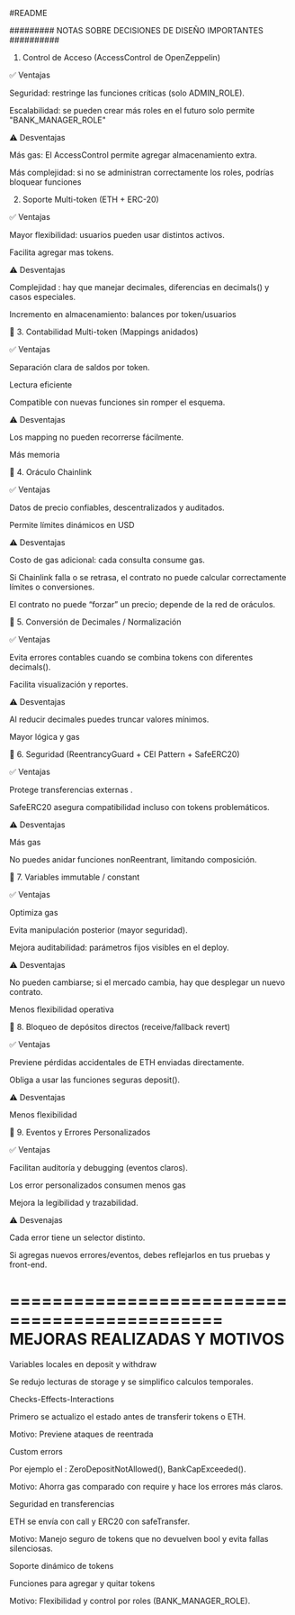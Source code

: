 #README

#########  NOTAS SOBRE DECISIONES DE DISEÑO IMPORTANTES ##########

1. Control de Acceso (AccessControl de OpenZeppelin)

✅ Ventajas

Seguridad: restringe las funciones críticas (solo ADMIN_ROLE).

Escalabilidad: se pueden crear más roles en el futuro solo permite "BANK_MANAGER_ROLE"

⚠️ Desventajas 

Más gas: El AccessControl permite agregar almacenamiento extra.

Más complejidad: si no se administran correctamente los roles, podrías bloquear funciones 


2. Soporte Multi-token (ETH + ERC-20)

✅ Ventajas

Mayor flexibilidad: usuarios pueden usar distintos activos.

Facilita agregar mas tokens.

⚠️ Desventajas

Complejidad : hay que manejar decimales, diferencias en decimals() y casos especiales.

Incremento en almacenamiento: balances por token/usuarios

🧮 3. Contabilidad Multi-token (Mappings anidados)

✅ Ventajas

Separación clara de saldos por token.

Lectura eficiente 

Compatible con nuevas funciones sin romper el esquema.

⚠️ Desventajas

Los mapping no pueden recorrerse fácilmente.

Más memoria

📡 4. Oráculo Chainlink

✅ Ventajas

Datos de precio confiables, descentralizados y auditados.

Permite límites dinámicos en USD 

⚠️ Desventajas

Costo de gas adicional: cada consulta  consume gas.

Si Chainlink falla o se retrasa, el contrato no puede calcular correctamente límites o conversiones.

El contrato no puede “forzar” un precio; depende de la red de oráculos.

🔢 5. Conversión de Decimales / Normalización

✅ Ventajas

Evita errores contables cuando se combina tokens con diferentes decimals().

Facilita visualización y reportes.

⚠️ Desventajas

Al reducir decimales puedes truncar valores mínimos.

Mayor lógica y gas

🧱 6. Seguridad (ReentrancyGuard + CEI Pattern + SafeERC20)

✅ Ventajas

Protege transferencias externas .

SafeERC20 asegura compatibilidad incluso con tokens problemáticos.

⚠️ Desventajas

Más gas

No puedes anidar funciones nonReentrant, limitando composición.

🧩 7. Variables immutable / constant

✅ Ventajas

Optimiza gas 

Evita manipulación posterior (mayor seguridad).

Mejora auditabilidad: parámetros fijos visibles en el deploy.

⚠️ Desventajas

No pueden cambiarse; si el mercado cambia, hay que desplegar un nuevo contrato.

Menos flexibilidad operativa

🔐 8. Bloqueo de depósitos directos (receive/fallback revert)

✅ Ventajas

Previene pérdidas accidentales de ETH enviadas directamente.

Obliga a usar las funciones seguras deposit().

⚠️ Desventajas

Menos flexibilidad

🧾 9. Eventos y Errores Personalizados

✅ Ventajas

Facilitan auditoría y debugging (eventos claros).

Los error personalizados consumen menos gas 

Mejora la legibilidad y trazabilidad.

⚠️ Desvenajas 

Cada error tiene un selector distinto.

Si agregas nuevos errores/eventos, debes reflejarlos en tus pruebas y front-end.


==============================================
         MEJORAS REALIZADAS Y MOTIVOS
==============================================


Variables locales en deposit y withdraw

Se redujo lecturas de storage y se simplifico calculos temporales.

Checks-Effects-Interactions

Primero se actualizo el estado antes de transferir tokens o ETH.

Motivo: Previene ataques de reentrada 

Custom errors

Por ejemplo el : ZeroDepositNotAllowed(), BankCapExceeded().

Motivo: Ahorra gas comparado con require  y hace los errores más claros.

Seguridad en transferencias

ETH se envía con call y ERC20 con safeTransfer.

Motivo: Manejo seguro de tokens que no devuelven bool y evita fallas silenciosas.

Soporte dinámico de tokens

Funciones para agregar y quitar tokens 


Motivo: Flexibilidad y control por roles (BANK_MANAGER_ROLE).

